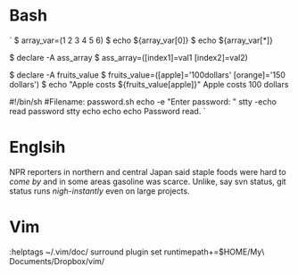 Bash
====
`
$ array_var=(1 2 3 4 5 6)
$ echo ${array_var[0]}
$ echo ${array_var[*]}

$ declare -A ass_array
$ ass_array=([index1]=val1 [index2]=val2)

$ declare -A fruits_value
$ fruits_value=([apple]='100dollars' [orange]='150 dollars')
$ echo "Apple costs ${fruits_value[apple]}"
Apple costs 100 dollars

#!/bin/sh
#Filename: password.sh
echo -e "Enter password: "
stty -echo
read password
stty echo
echo
echo Password read.
`

Englsih
====
NPR reporters in northern and central Japan said staple foods were hard to _come
by_ and in some areas gasoline was scarce.
Unlike, say svn status, git status runs _nigh-instantly_ even on large projects. 

Vim
====
:helptags ~/.vim/doc/
surround plugin
set runtimepath+=$HOME/My\ Documents/Dropbox/vim/
